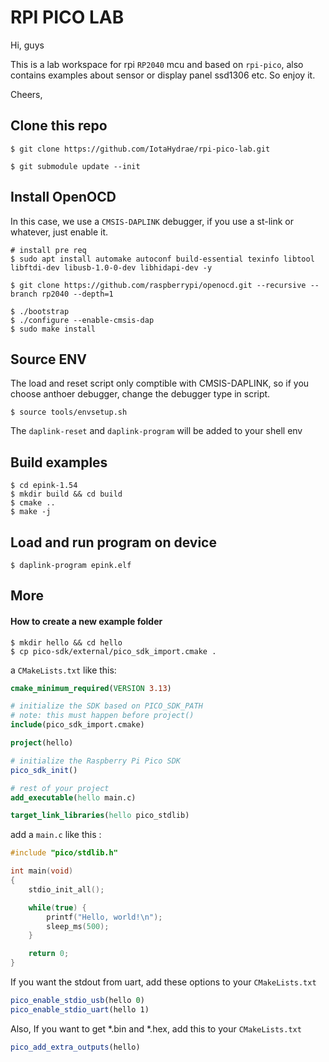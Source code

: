 RPI PICO LAB
============
Hi, guys

This is a lab workspace for rpi `RP2040` mcu and based on `rpi-pico`, also contains examples about sensor or display panel ssd1306 etc. So enjoy it.

Cheers,

Clone this repo
---------------
```shell
$ git clone https://github.com/IotaHydrae/rpi-pico-lab.git

$ git submodule update --init
```


Install OpenOCD
---------------
In this case, we use a `CMSIS-DAPLINK` debugger, if you use a st-link or whatever, just enable it.
```shell
# install pre req
$ sudo apt install automake autoconf build-essential texinfo libtool libftdi-dev libusb-1.0-0-dev libhidapi-dev -y

$ git clone https://github.com/raspberrypi/openocd.git --recursive --branch rp2040 --depth=1

$ ./bootstrap
$ ./configure --enable-cmsis-dap
$ sudo make install
```

Source ENV
----------
The load and reset script only comptible with CMSIS-DAPLINK, so if you choose anthoer
debugger, change the debugger type in script.
```shell
$ source tools/envsetup.sh
```
The `daplink-reset` and `daplink-program` will be added to your shell env

Build examples
--------------
```shell
$ cd epink-1.54
$ mkdir build && cd build
$ cmake ..
$ make -j
```

Load and run program on device
------------------------------
```shell
$ daplink-program epink.elf
```

More
----

#### How to create a new example folder
```shell
$ mkdir hello && cd hello
$ cp pico-sdk/external/pico_sdk_import.cmake .
```

a `CMakeLists.txt` like this:
```cmake
cmake_minimum_required(VERSION 3.13)

# initialize the SDK based on PICO_SDK_PATH
# note: this must happen before project()
include(pico_sdk_import.cmake)

project(hello)

# initialize the Raspberry Pi Pico SDK
pico_sdk_init()

# rest of your project
add_executable(hello main.c)

target_link_libraries(hello pico_stdlib)
```

add a `main.c` like this :
```c
#include "pico/stdlib.h"

int main(void)
{
    stdio_init_all();

    while(true) {
        printf("Hello, world!\n");
        sleep_ms(500);
    }

    return 0;
}
```

If you want the stdout from uart, add these options to your `CMakeLists.txt`

```cmake
pico_enable_stdio_usb(hello 0)
pico_enable_stdio_uart(hello 1)
```

Also, If you want to get *.bin and *.hex, add this to your `CMakeLists.txt`
```cmake
pico_add_extra_outputs(hello)
```
